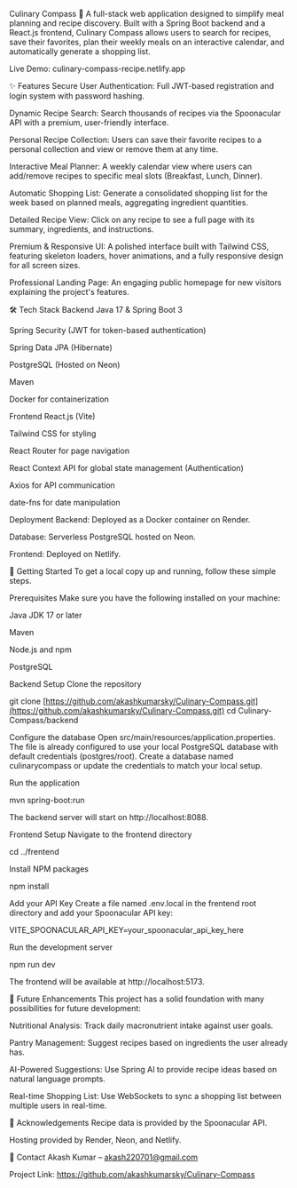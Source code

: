 Culinary Compass 🧭
A full-stack web application designed to simplify meal planning and recipe discovery. Built with a Spring Boot backend and a React.js frontend, Culinary Compass allows users to search for recipes, save their favorites, plan their weekly meals on an interactive calendar, and automatically generate a shopping list.

Live Demo: culinary-compass-recipe.netlify.app

✨ Features
Secure User Authentication: Full JWT-based registration and login system with password hashing.

Dynamic Recipe Search: Search thousands of recipes via the Spoonacular API with a premium, user-friendly interface.

Personal Recipe Collection: Users can save their favorite recipes to a personal collection and view or remove them at any time.

Interactive Meal Planner: A weekly calendar view where users can add/remove recipes to specific meal slots (Breakfast, Lunch, Dinner).

Automatic Shopping List: Generate a consolidated shopping list for the week based on planned meals, aggregating ingredient quantities.

Detailed Recipe View: Click on any recipe to see a full page with its summary, ingredients, and instructions.

Premium & Responsive UI: A polished interface built with Tailwind CSS, featuring skeleton loaders, hover animations, and a fully responsive design for all screen sizes.

Professional Landing Page: An engaging public homepage for new visitors explaining the project's features.

🛠️ Tech Stack
Backend
Java 17 & Spring Boot 3

Spring Security (JWT for token-based authentication)

Spring Data JPA (Hibernate)

PostgreSQL (Hosted on Neon)

Maven

Docker for containerization

Frontend
React.js (Vite)

Tailwind CSS for styling

React Router for page navigation

React Context API for global state management (Authentication)

Axios for API communication

date-fns for date manipulation

Deployment
Backend: Deployed as a Docker container on Render.

Database: Serverless PostgreSQL hosted on Neon.

Frontend: Deployed on Netlify.

🚀 Getting Started
To get a local copy up and running, follow these simple steps.

Prerequisites
Make sure you have the following installed on your machine:

Java JDK 17 or later

Maven

Node.js and npm

PostgreSQL

Backend Setup
Clone the repository

git clone [https://github.com/akashkumarsky/Culinary-Compass.git](https://github.com/akashkumarsky/Culinary-Compass.git)
cd Culinary-Compass/backend

Configure the database
Open src/main/resources/application.properties. The file is already configured to use your local PostgreSQL database with default credentials (postgres/root). Create a database named culinarycompass or update the credentials to match your local setup.

Run the application

mvn spring-boot:run

The backend server will start on http://localhost:8088.

Frontend Setup
Navigate to the frontend directory

cd ../frentend 

Install NPM packages

npm install

Add your API Key
Create a file named .env.local in the frentend root directory and add your Spoonacular API key:

VITE_SPOONACULAR_API_KEY=your_spoonacular_api_key_here

Run the development server

npm run dev

The frontend will be available at http://localhost:5173.

🌟 Future Enhancements
This project has a solid foundation with many possibilities for future development:

Nutritional Analysis: Track daily macronutrient intake against user goals.

Pantry Management: Suggest recipes based on ingredients the user already has.

AI-Powered Suggestions: Use Spring AI to provide recipe ideas based on natural language prompts.

Real-time Shopping List: Use WebSockets to sync a shopping list between multiple users in real-time.

🙏 Acknowledgements
Recipe data is provided by the Spoonacular API.

Hosting provided by Render, Neon, and Netlify.

📧 Contact
Akash Kumar – akash220701@gmail.com

Project Link: https://github.com/akashkumarsky/Culinary-Compass
